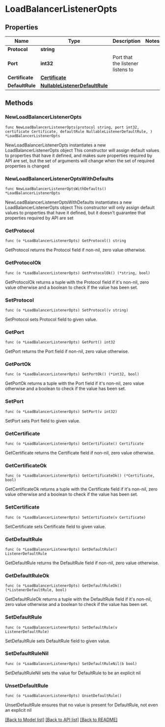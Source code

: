 # LoadBalancerListenerOpts

## Properties

Name | Type | Description | Notes
------------ | ------------- | ------------- | -------------
**Protocol** | **string** |  | 
**Port** | **int32** | Port that the listener listens to | 
**Certificate** | [**Certificate**](Certificate.md) |  | 
**DefaultRule** | [**NullableListenerDefaultRule**](ListenerDefaultRule.md) |  | 

## Methods

### NewLoadBalancerListenerOpts

`func NewLoadBalancerListenerOpts(protocol string, port int32, certificate Certificate, defaultRule NullableListenerDefaultRule, ) *LoadBalancerListenerOpts`

NewLoadBalancerListenerOpts instantiates a new LoadBalancerListenerOpts object
This constructor will assign default values to properties that have it defined,
and makes sure properties required by API are set, but the set of arguments
will change when the set of required properties is changed

### NewLoadBalancerListenerOptsWithDefaults

`func NewLoadBalancerListenerOptsWithDefaults() *LoadBalancerListenerOpts`

NewLoadBalancerListenerOptsWithDefaults instantiates a new LoadBalancerListenerOpts object
This constructor will only assign default values to properties that have it defined,
but it doesn't guarantee that properties required by API are set

### GetProtocol

`func (o *LoadBalancerListenerOpts) GetProtocol() string`

GetProtocol returns the Protocol field if non-nil, zero value otherwise.

### GetProtocolOk

`func (o *LoadBalancerListenerOpts) GetProtocolOk() (*string, bool)`

GetProtocolOk returns a tuple with the Protocol field if it's non-nil, zero value otherwise
and a boolean to check if the value has been set.

### SetProtocol

`func (o *LoadBalancerListenerOpts) SetProtocol(v string)`

SetProtocol sets Protocol field to given value.


### GetPort

`func (o *LoadBalancerListenerOpts) GetPort() int32`

GetPort returns the Port field if non-nil, zero value otherwise.

### GetPortOk

`func (o *LoadBalancerListenerOpts) GetPortOk() (*int32, bool)`

GetPortOk returns a tuple with the Port field if it's non-nil, zero value otherwise
and a boolean to check if the value has been set.

### SetPort

`func (o *LoadBalancerListenerOpts) SetPort(v int32)`

SetPort sets Port field to given value.


### GetCertificate

`func (o *LoadBalancerListenerOpts) GetCertificate() Certificate`

GetCertificate returns the Certificate field if non-nil, zero value otherwise.

### GetCertificateOk

`func (o *LoadBalancerListenerOpts) GetCertificateOk() (*Certificate, bool)`

GetCertificateOk returns a tuple with the Certificate field if it's non-nil, zero value otherwise
and a boolean to check if the value has been set.

### SetCertificate

`func (o *LoadBalancerListenerOpts) SetCertificate(v Certificate)`

SetCertificate sets Certificate field to given value.


### GetDefaultRule

`func (o *LoadBalancerListenerOpts) GetDefaultRule() ListenerDefaultRule`

GetDefaultRule returns the DefaultRule field if non-nil, zero value otherwise.

### GetDefaultRuleOk

`func (o *LoadBalancerListenerOpts) GetDefaultRuleOk() (*ListenerDefaultRule, bool)`

GetDefaultRuleOk returns a tuple with the DefaultRule field if it's non-nil, zero value otherwise
and a boolean to check if the value has been set.

### SetDefaultRule

`func (o *LoadBalancerListenerOpts) SetDefaultRule(v ListenerDefaultRule)`

SetDefaultRule sets DefaultRule field to given value.


### SetDefaultRuleNil

`func (o *LoadBalancerListenerOpts) SetDefaultRuleNil(b bool)`

 SetDefaultRuleNil sets the value for DefaultRule to be an explicit nil

### UnsetDefaultRule
`func (o *LoadBalancerListenerOpts) UnsetDefaultRule()`

UnsetDefaultRule ensures that no value is present for DefaultRule, not even an explicit nil

[[Back to Model list]](../README.md#documentation-for-models) [[Back to API list]](../README.md#documentation-for-api-endpoints) [[Back to README]](../README.md)


